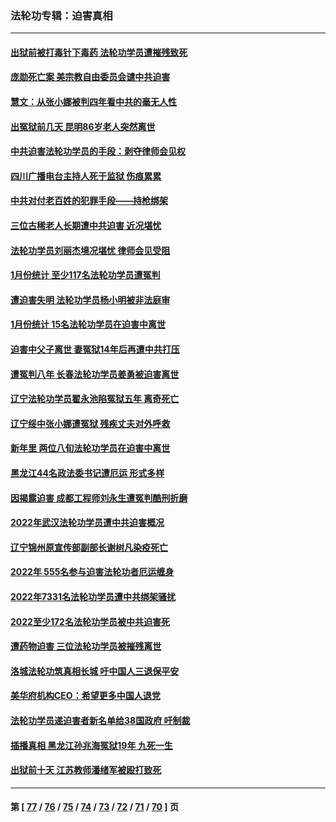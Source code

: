 ### 法轮功专辑：迫害真相
---
#### [出狱前被打毒针下毒药 法轮功学员遭摧残致死](../../pages/nf4379/n13931976.md?02190430) 
#### [庞勋死亡案 美宗教自由委员会谴中共迫害](../../pages/nf4379/n13932260.md?02190430) 
#### [慧文：从张小娜被判四年看中共的毫无人性](../../pages/nf4379/n13931796.md?02190430) 
#### [出冤狱前几天 昆明86岁老人突然离世](../../pages/nf4379/n13931228.md?02190430) 
#### [中共迫害法轮功学员的手段：剥夺律师会见权](../../pages/nf4379/n13929748.md?02190430) 
#### [四川广播电台主持人死于监狱 伤痕累累](../../pages/nf4379/n13929027.md?02190430) 
#### [中共对付老百姓的犯罪手段——持枪绑架](../../pages/nf4379/n13926448.md?02190430) 
#### [三位古稀老人长期遭中共迫害 近况堪忧](../../pages/nf4379/n13924554.md?02190430) 
#### [法轮功学员刘丽杰境况堪忧 律师会见受阻](../../pages/nf4379/n13924569.md?02190430) 
#### [1月份统计 至少117名法轮功学员遭冤判](../../pages/nf4379/n13924061.md?02190430) 
#### [遭迫害失明 法轮功学员杨小明被非法庭审](../../pages/nf4379/n13920152.md?02190430) 
#### [1月份统计 15名法轮功学员在迫害中离世](../../pages/nf4379/n13922556.md?02190430) 
#### [迫害中父子离世 妻冤狱14年后再遭中共打压](../../pages/nf4379/n13920995.md?02190430) 
#### [遭冤判八年 长春法轮功学员姜勇被迫害离世](../../pages/nf4379/n13919478.md?02190430) 
#### [辽宁法轮功学员翟永池陷冤狱五年 离奇死亡](../../pages/nf4379/n13916049.md?02190430) 
#### [辽宁绥中张小娜遭冤狱 残疾丈夫对外呼救](../../pages/nf4379/n13915683.md?02190430) 
#### [新年里 两位八旬法轮功学员在迫害中离世](../../pages/nf4379/n13915319.md?02190430) 
#### [黑龙江44名政法委书记遭厄运 形式多样](../../pages/nf4379/n13909467.md?02190430) 
#### [因揭露迫害 成都工程师刘永生遭冤判酷刑折磨](../../pages/nf4379/n13907678.md?02190430) 
#### [2022年武汉法轮功学员遭中共迫害概况](../../pages/nf4379/n13906471.md?02190430) 
#### [辽宁锦州原宣传部副部长谢树凡染疫死亡](../../pages/nf4379/n13904044.md?02190430) 
#### [2022年 555名参与迫害法轮功者厄运缠身](../../pages/nf4379/n13903134.md?02190430) 
#### [2022年7331名法轮功学员遭中共绑架骚扰](../../pages/nf4379/n13901725.md?02190430) 
#### [2022至少172名法轮功学员被中共迫害死](../../pages/nf4379/n13900831.md?02190430) 
#### [遭药物迫害 三位法轮功学员被摧残离世](../../pages/nf4379/n13893822.md?02190430) 
#### [洛城法轮功筑真相长城 吁中国人三退保平安](../../pages/nf4379/n13892471.md?02190430) 
#### [美华府机构CEO：希望更多中国人退党](../../pages/nf4379/n13890897.md?02190430) 
#### [法轮功学员递迫害者新名单给38国政府 吁制裁](../../pages/nf4379/n13891149.md?02190430) 
#### [插播真相 黑龙江孙兆海冤狱19年 九死一生](../../pages/nf4379/n13889193.md?02190430) 
#### [出狱前十天 江苏教师潘绪军被殴打致死](../../pages/nf4379/n13888230.md?02190430) 

---
#### 第 [ [77](./77.md?02190430) / [76](./76.md?02190430) / [75](./75.md?02190430) / [74](./74.md?02190430) / [73](./73.md?02190430) / [72](./72.md?02190430) / [71](./71.md?02190430) / [70](./70.md?02190430) ] 页
